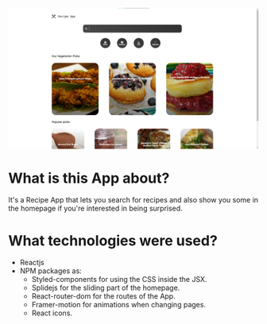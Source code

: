 ![Recipe App Image](./Recipe-app.png 'Recipe App image')

# What is this App about?

It's a Recipe App that lets you search for recipes and also show you some in the homepage if you're interested in being surprised.

# What technologies were used?

- Reactjs
- NPM packages as:
  - Styled-components for using the CSS inside the JSX.
  - Splidejs for the sliding part of the homepage.
  - React-router-dom for the routes of the App.
  - Framer-motion for animations when changing pages.
  - React icons.

